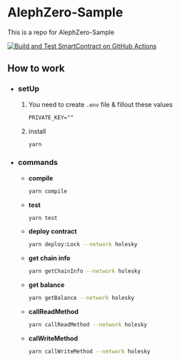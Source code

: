 # AlephZero-Sample

This is a repo for AlephZero-Sample

[![Build and Test SmartContract on GitHub Actions](https://github.com/mashharuki/Ginco-One-Platform-Sample/actions/workflows/ci.yml/badge.svg)](https://github.com/mashharuki/Ginco-One-Platform-Sample/actions/workflows/ci.yml)

## How to work

- ### **setUp**

  1. You need to create `.env` file & fillout these values

      ```txt
      PRIVATE_KEY=""
      ```

  2.  install

      ```bash
      yarn
      ```

- ### **commands**

  - **compile**

    ```bash
    yarn compile
    ```

  - **test**

    ```bash
    yarn test
    ```

  - **deploy contract**

    ```bash
    yarn deploy:Lock --network holesky
    ```

  - **get chain info**

    ```bash
    yarn getChainInfo --network holesky
    ```

  - **get balance**

    ```bash
    yarn getBalance --network holesky
    ```

  - **callReadMethod**

    ```bash
    yarn callReadMethod --network holesky
    ```

  - **calWriteMethod**

    ```bash
    yarn callWriteMethod --network holesky
    ```

